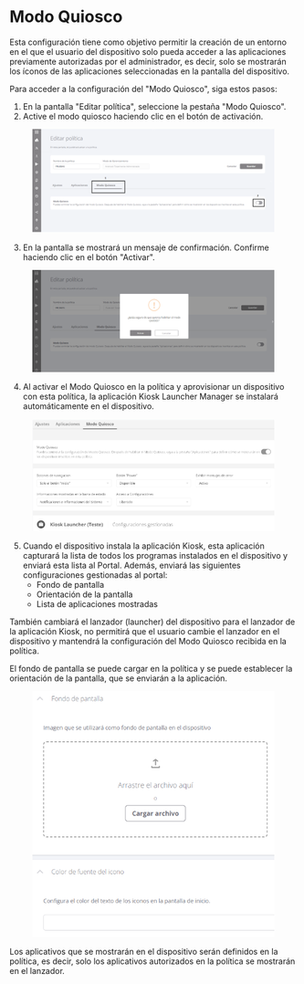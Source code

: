# Modo Quiosco

Esta configuración tiene como objetivo permitir la creación de un entorno en el que el usuario del dispositivo solo pueda acceder a las aplicaciones previamente autorizadas por el administrador, es decir, solo se mostrarán los íconos de las aplicaciones seleccionadas en la pantalla del dispositivo.

Para acceder a la configuración del "Modo Quiosco", siga estos pasos:&#x20;

1. En la pantalla "Editar política", seleccione la pestaña "Modo Quiosco".&#x20;
2. Active el modo quiosco haciendo clic en el botón de activación.

<figure><img src="../../.gitbook/assets/image (1) (1) (1) (1).png" alt=""><figcaption></figcaption></figure>

3. En la pantalla se mostrará un mensaje de confirmación. Confirme haciendo clic en el botón "Activar".

<figure><img src="../../.gitbook/assets/image (1) (1) (1) (1) (1).png" alt=""><figcaption></figcaption></figure>

4. Al activar el Modo Quiosco en la política y aprovisionar un dispositivo con esta política, la aplicación Kiosk Launcher Manager se instalará automáticamente en el dispositivo.

<figure><img src="../../.gitbook/assets/image (2) (1) (1).png" alt=""><figcaption></figcaption></figure>

5. Cuando el dispositivo instala la aplicación Kiosk, esta aplicación capturará la lista de todos los programas instalados en el dispositivo y enviará esta lista al Portal. Además, enviará las siguientes configuraciones gestionadas al portal:
   * Fondo de pantalla
   * Orientación de la pantalla
   * Lista de aplicaciones mostradas

También cambiará el lanzador (launcher) del dispositivo para el lanzador de la aplicación Kiosk, no permitirá que el usuario cambie el lanzador en el dispositivo y mantendrá la configuración del Modo Quiosco recibida en la política.

El fondo de pantalla se puede cargar en la política y se puede establecer la orientación de la pantalla, que se enviarán a la aplicación.

<figure><img src="../../.gitbook/assets/image (3) (1) (1).png" alt=""><figcaption></figcaption></figure>

Los aplicativos que se mostrarán en el dispositivo serán definidos en la política, es decir, solo los aplicativos autorizados en la política se mostrarán en el lanzador.
